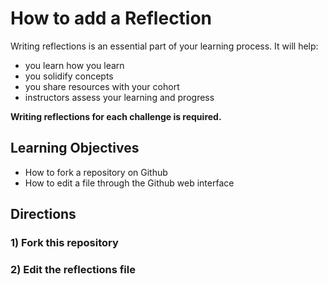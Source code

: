 # How to add a Reflection

Writing reflections is an essential part of your learning process.  It will help:

* you learn how you learn
* you solidify concepts
* you share resources with your cohort
* instructors assess your learning and progress

**Writing reflections for each challenge is required.**

## Learning Objectives

* How to fork a repository on Github
* How to edit a file through the Github web interface

## Directions

### 1) Fork this repository

### 2) Edit the reflections file



